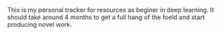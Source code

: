 This is my personal tracker for resources as beginer in deep learning. It should take around 4 months to get a full hang of the foeld and start producing novel work.
